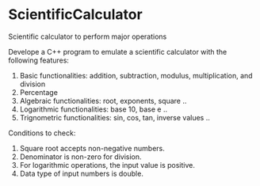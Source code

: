 # ScientificCalculator
Scientific calculator to perform major operations

Develope a C++ program to emulate a scientific calculator with the following features: 
1. Basic functionalities: addition, subtraction, modulus, multiplication, and division
2. Percentage 
3. Algebraic functionalities: root, exponents, square ..
4. Logarithmic functionalities: base 10, base e .. 
5. Trignometric functionalities: sin, cos, tan, inverse values ..


Conditions to check:
1. Square root accepts non-negative numbers.
2. Denominator is non-zero for division.
3. For logarithmic operations, the input value is positive. 
4. Data type of input numbers is double. 